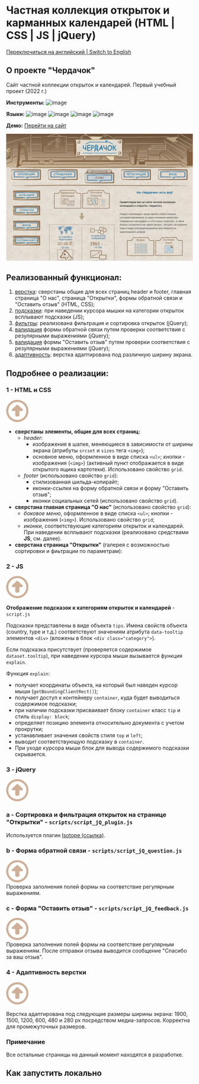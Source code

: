 # Частная коллекция открыток и карманных календарей (HTML | CSS | JS | jQuery)

[Переключиться на английский | Switch to English](./readme.md)

## О проекте "Чердачок"
Сайт частной коллекции открыток и календарей. Первый учебный проект (2022 г.)

**Инструменты:** 
![image](https://img.shields.io/badge/VSCode-0078D4?style=for-the-badge&logo=visual%20studio%20code&logoColor=white "Visual Studio Code")

**Языки:** 
![image](https://img.shields.io/badge/HTML5-E34F26?style=for-the-badge&logo=html5&logoColor=white "HTML") 
![image](https://img.shields.io/badge/CSS3-1572B6?style=for-the-badge&logo=css3&logoColor=white "CSS") 
![image](https://img.shields.io/badge/JavaScript-323330?style=for-the-badge&logo=javascript&logoColor=F7DF1E "JS") 
![image](https://img.shields.io/badge/jQuery-0769AD?style=for-the-badge&logo=jquery&logoColor=white "jQuery") 

**Демо:** [Перейти на сайт](https://the-all-spark.github.io/postcards-calendars-collection/) 

![screenshot](./img/main_page_screenshot.jpg "Скриншот главной страницы сайта")

## Реализованный функционал:
1. [верстка](#1---html-и-css): сверстаны общие для всех страниц header и footer, главная страница "О нас", страница "Открытки", формы обратной связи и "Оставить отзыв" (HTML, CSS);
2. [подсказки](#2---js): при наведении курсора мышки на категории открыток всплывают подсказки (JS);
3. [фильтры](#3---jquery): реализована фильтрация и сортировка открыток (jQuery);
4. [валидация](#b---форма-обратной-связи) формы обратной связи путем проверки соответствия с резулярными выражениями (jQuery);
5. [валидация](#c---форма-оставить-отзыв) формы "Оставить отзыв" путем проверки соответствия с резулярными выражениями (jQuery); 
6. [адаптивность](#4---адаптивность-верстки): верстка адаптирована под различную ширину экрана. 

## Подробнее о реализации:

### 1 - HTML и CSS 
<a href="#реализованный-функционал" alt="up"><img src="./img/up-arrow_brown.svg"></a> 

  + **сверстаны элементы, общие для всех страниц:**
     * _header_:
         - изображения в шапке, меняющиеся в зависимости от ширины экрана (атрибуты `srcset` и `sizes` тега `<img>`);
         - основное меню, оформленное в виде списка `<ul>`; кнопки - изображения (`<img>`) (активный пункт отображается в виде открытого ящика картотеки). Использовано свойство `grid`.
     * _footer_ (использовано свойство `grid`):
         - стилизованная шильда-копирайт;
         - иконки-ссылки на форму обратной связи и форму "Оставить отзыв";
         - иконки социальных сетей (использовано свойство `grid`).  
  + **сверстана главная страница "О нас"** (использовано свойство `grid`):  
     * _боковое меню_, оформленное в виде списка `<ul>`; кнопки - изображения (`<img>`). Использовано свойство `grid`;
     * _иконки_, соответствующие категориям открыток и календарей. При наведении всплывают подсказки (реализовано средствами **JS**, см. далее).
  + **сверстана страница "Открытки"** (галерея с возможностью сортировки и фиьтрации по параметрам):

### 2 - JS 
<a href="#реализованный-функционал" alt="up"><img src="./img/up-arrow_brown.svg"></a> 

**Отображение подсказок к категориям открыток и календарей** - `script.js`

Подсказки представлены в виде объекта `tips`. Имена свойств объекта (country, type и т.д.) соответствуют значениям атрибута `data-tooltip` элементов `<div>` (вложены в блок `<div class="category">`).

Если подсказка присутствует (проверяется содержимое `dataset.tooltip`), при наведении курсора мыши вызывается функция `explain`.

Функция `explain`:
 + получает координаты объекта, на который был наведен курсор мыши (`getBoundingClientRect()`);
 + получает доступ к контейнеру `container`, куда будет выводиться содержимое подсказки;
 + при наличии подсказки присваивает блоку `container` класс `tip` и стиль `display: block`;
 + определяет позицию элемента относительно документа с учетом прокрутки;
 + устанавливает значения свойств стиля `top` и `left`;
 + выводит соответствующую подсказку в `container`.
 + При уходе курсора мыши блок для вывода содержимого подсказки скрывается.  

### 3 - jQuery
<a href="#реализованный-функционал" alt="up"><img src="./img/up-arrow_brown.svg"></a> 

### a - **Сортировка и фильтрация открыток на странице "Открытки"** - `scripts/script_jQ_plugin.js`
Используется плагин [Isotope (ссылка)](https://isotope.metafizzy.co/). 

### b - **Форма обратной связи** - `scripts/script_jQ_question.js`
<a href="#реализованный-функционал" alt="up"><img src="./img/up-arrow_brown.svg"></a>  
Проверка заполнения полей формы на соответствие регулярным выражениям.

### c - **Форма "Оставить отзыв"** - `scripts/script_jQ_feedback.js`
<a href="#реализованный-функционал" alt="up"><img src="./img/up-arrow_brown.svg"></a>  
Проверка заполнения полей формы на соответствие регулярным выражениям. После отправки отзыва выводится сообщение "Спасибо за ваш отзыв".

### 4 - **Адаптивность верстки** 
<a href="#реализованный-функционал" alt="up"><img src="./img/up-arrow_brown.svg"></a>

Верстка адаптирована под следующие размеры ширины экрана: 1900, 1500, 1200, 600, 480 и 280 px посредством медиа-запросов. Корректна для промежуточных размеров.

### Примечание
Все остальные страницы на данный момент находятся в разработке.

## Как запустить локально